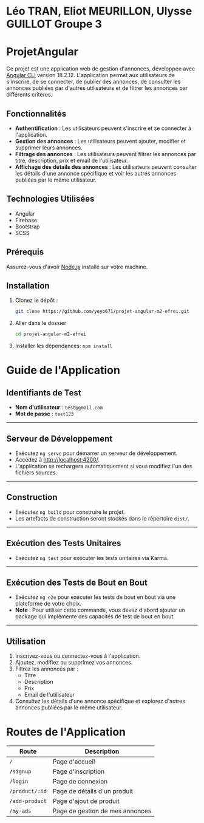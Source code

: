 # Léo TRAN, Eliot MEURILLON, Ulysse GUILLOT Groupe 3

# ProjetAngular

Ce projet est une application web de gestion d'annonces, développée avec [Angular CLI](https://github.com/angular/angular-cli) version 18.2.12. L'application permet aux utilisateurs de s'inscrire, de se connecter, de publier des annonces, de consulter les annonces publiées par d'autres utilisateurs et de filtrer les annonces par différents critères.

## Fonctionnalités

- **Authentification** : Les utilisateurs peuvent s'inscrire et se connecter à l'application.
- **Gestion des annonces** : Les utilisateurs peuvent ajouter, modifier et supprimer leurs annonces.
- **Filtrage des annonces** : Les utilisateurs peuvent filtrer les annonces par titre, description, prix et email de l'utilisateur.
- **Affichage des détails des annonces** : Les utilisateurs peuvent consulter les détails d'une annonce spécifique et voir les autres annonces publiées par le même utilisateur.

## Technologies Utilisées

- Angular
- Firebase
- Bootstrap
- SCSS

## Prérequis

Assurez-vous d'avoir [Node.js](https://nodejs.org/) installé sur votre machine.

## Installation

1. Clonez le dépôt :
   ```sh
   git clone https://github.com/yeyo671/projet-angular-m2-efrei.git
   ```

2. Aller dans le dossier
   ```sh
   cd projet-angular-m2-efrei
   ```

2. Installer les dépendances:
    `npm install`

# Guide de l'Application

## Identifiants de Test
- **Nom d'utilisateur** : `test@gmail.com`  
- **Mot de passe** : `test123`  

---

## Serveur de Développement
- Exécutez `ng serve` pour démarrer un serveur de développement.
- Accédez à [http://localhost:4200/](http://localhost:4200/).
- L'application se rechargera automatiquement si vous modifiez l'un des fichiers sources.

---

## Construction
- Exécutez `ng build` pour construire le projet.
- Les artefacts de construction seront stockés dans le répertoire `dist/`.

---

## Exécution des Tests Unitaires
- Exécutez `ng test` pour exécuter les tests unitaires via Karma.

---

## Exécution des Tests de Bout en Bout
- Exécutez `ng e2e` pour exécuter les tests de bout en bout via une plateforme de votre choix.
- **Note** : Pour utiliser cette commande, vous devez d'abord ajouter un package qui implémente des capacités de test de bout en bout.

---

## Utilisation
1. Inscrivez-vous ou connectez-vous à l'application.
2. Ajoutez, modifiez ou supprimez vos annonces.
3. Filtrez les annonces par :
   - Titre
   - Description
   - Prix
   - Email de l'utilisateur
4. Consultez les détails d'une annonce spécifique et explorez d'autres annonces publiées par le même utilisateur.

# Routes de l'Application

| **Route**          | **Description**                                  
|---------------------|--------------------------------------
| `/`                | Page d'accueil                                       
| `/signup`          | Page d'inscription                                  
| `/login`           | Page de connexion                                   
| `/product/:id`     | Page de détails d'un produit                         
| `/add-product`     | Page d'ajout de produit                              
| `/my-ads`          | Page de gestion de mes annonces                      

